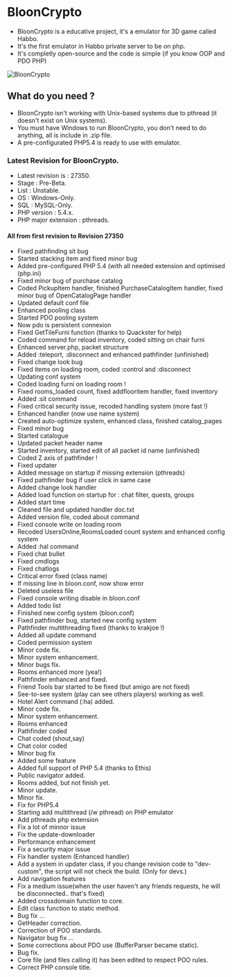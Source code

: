 # BloonCrypto

* BloonCrypto is a educative project, it's a emulator for 3D game called Habbo.
* It's the first emulator in Habbo private server to be on php.
* It's completly open-source and the code is simple (if you know OOP and PDO PHP)

![BloonCrypto](http://i.imgur.com/aW9PZSl.png "BloonCrypto")

## What do you need ?

* BloonCrypto isn't working with Unix-based systems due to pthread (it doesn't exist on Unix systems).
* You must have Windows to run BloonCrypto, you don't need to do anything, all is include in .zip file.
* A pre-configurated PHP5.4 is ready to use with emulator.

### Latest Revision for BloonCrypto.

* Latest revision is : 27350.
* Stage : Pre-Beta.
* List : Unstable.
* OS : Windows-Only.
* SQL : MySQL-Only.
* PHP version : 5.4.x.
* PHP major extension : pthreads.

#### All from first revision to Revision 27350

* Fixed pathfinding sit bug
* Started stacking item and fixed minor bug
* Added pre-configured PHP 5.4 (with all needed extension and optimised (php.ini)
* Fixed minor bug of purchase catalog
* Coded PickupItem handler, finished PurchaseCatalogItem handler, fixed minor bug of OpenCatalogPage handler
* Updated default conf file
* Enhanced pooling class
* Started PDO pooling system
* Now pdo is persistent connexion
* Fixed GetTileFurni function (thanks to Quackster for help)
* Coded command for reload inventory, coded sitting on chair furni
* Enhanced server.php, packet structure
* Added :teleport, :disconnect and enhanced pathfinder (unfinished)
* Fixed change look bug
* Fixed items on loading room, coded :control and :disconnect
* Updating conf system
* Coded loading furni on loading room !
* Fixed rooms_loaded count, fixed addflooritem handler, fixed inventory
* Added :sit command
* Fixed critical security issue, recoded handling system (more fast !)
* Enhanced handler (now use name system)
* Created auto-optimize system, enhanced class, finished catalog_pages
* Fixed minor bug
* Started catalogue
* Updated packet header name
* Started inventory, started edit of all packet id name (unfinished)
* Coded Z axis of pathfinder !
* Fixed updater
* Added message on startup if missing extension (pthreads)
* Fixed pathfinder bug if user click in same case
* Added change look handler
* Added load function on startup for : chat filter, quests, groups
* Added start time
* Cleaned file and updated handler doc.txt
* Added version file, coded about command
* Fixed console write on loading room
* Recoded UsersOnline,RoomsLoaded count system and enhanced config system
* Added :hal command
* Fixed chat bullet
* Fixed cmdlogs
* Fixed chatlogs
* Critical error fixed (class name)
* If missing line in bloon.conf, now show error
* Deleted useless file
* Fixed console writing disable in bloon.conf
* Added todo list
* Finished new config system (bloon.conf)
* Fixed pathfinder bug, started new config system
* Pathfinder multithreading fixed (thanks to krakjoe !)
* Added all update command
* Coded permission system
* Minor code fix.
* Minor system enhancement.
* Minor bugs fix.
* Rooms enhanced more (yea!)
* Pathfinder enhanced and fixed.
* Friend Tools bar started to be fixed (but amigo are not fixed)
* See-to-see system (play can see others players) working as well.
* Hotel Alert command (:ha) added.
* Minor code fix.
* Minor system enhancement.
* Rooms enhanced
* Pathfinder coded
* Chat coded (shout,say)
* Chat color coded
* Minor bug fix
* Added some feature
* Added full support of PHP 5.4 (thanks to Ethis)
* Public navigator added.
* Rooms added, but not finish yet.
* Minor update.
* Minor fix.
* Fix for PHP5.4
* Starting add multithread (/w pthread) on PHP emulator
* Add pthreads php extension
* Fix a lot of minnor issue
* Fix the update-downloader
* Performance enhancement
* Fix a security major issue
* Fix handler system (Enhanced handler)
* Add a system in updater class, if you change revision code to "dev-custom", the script will not check the build. (Only for devs.)
* Add navigation features
* Fix a medium issue(when the user haven't any friends requests, he will be disconnected.. that's fixed)
* Added crossdomain function to core.
* Edit class function to static method.
* Bug fix …
* GetHeader correction.
* Correction of POO standards.
* Navigator bug fix …
* Some corrections about PDO use (BufferParser became static).
* Bug fix.
* Core file (and files calling it) has been edited to respect POO rules.
* Correct PHP console title.
